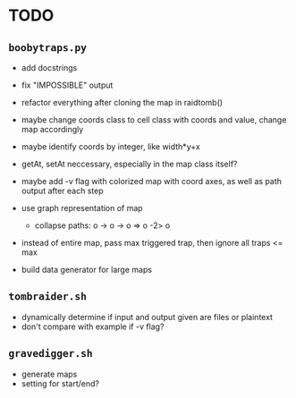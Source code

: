 # TODO

## `boobytraps.py`
* add docstrings
* fix "IMPOSSIBLE" output
* refactor everything after cloning the map in raidtomb()
* maybe change coords class to cell class with coords and value, change map accordingly
* maybe identify coords by integer, like width*y+x
* getAt, setAt neccessary, especially in the map class itself?
* maybe add -v flag with colorized map with coord axes, as well as path output after each step

* use graph representation of map
	* collapse paths: o -> o -> o => o -2> o
* instead of entire map, pass max triggered trap, then ignore all traps <= max
* build data generator for large maps

## `tombraider.sh`
* dynamically determine if input and output given are files or plaintext
* don't compare with example if -v flag?

## `gravedigger.sh`
* generate maps
* setting for start/end?
